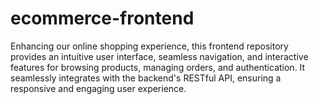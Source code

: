 # ecommerce-frontend
Enhancing our online shopping experience, this frontend repository provides an intuitive user interface, seamless navigation, and interactive features for browsing products, managing orders, and authentication. It seamlessly integrates with the backend's RESTful API, ensuring a responsive and engaging user experience.
